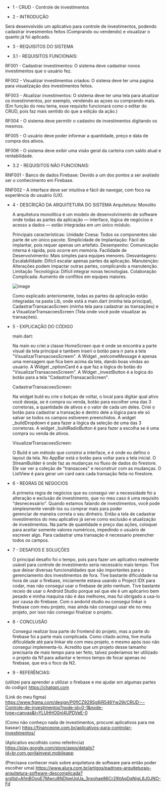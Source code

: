 - 1 - CRUD - Controle de investimentos

- 2 - INTRODUÇÃO
  
Será desenvolvido um aplicativo para controle de investimentos, podendo cadastrar invesimentos feitos (Comprando ou vendendo) e visualizar o quanto já foi aplicado.

- 3 - REQUISITOS DO SISTEMA

- 3.1 - REQUISITOS FUNCIONAIS:

RF001 - Cadastrar investimentos: O sistema deve cadastrar novos investimentos que o usuário fez.

RF002 - Visualizar investimentos criados: O sistena deve ter uma pagina para visualização dos investimentos feitos.

RF003 - Atualizar investimentos: O sistema deve ter uma tela para atualizar os investinmentos, por exemplo, vendendo as açoes ou comprando mais. 
(Em função do meu tema, esse requisito funcionará como o editar do CRUD, pois faz mais sentido do que a edição da ação.)

RF004 - O sistema deve permitir o cadastro de investimentos digitando os mesmos.

RF005 - O usuário deve poder informar a quantidade, preço e data de compra dos ativos.

RF006 - O sistema deve exibir uma visão geral da carteira com saldo atual e rentabilidade.

- 3.2 - REQUISITOS NÃO FUNCIONAIS: 

RNF001 - Banco de dados Firebase: Devido a um dos pontos a ser avaliado ser o conhecimento em Firebase.

RNF002 - A interface deve ser intuitiva e fácil de navegar, com foco na experiência do usuário (UX).

- 4 - DESCRIÇÃO DA ARQUITETURA DO SISTEMA
  Arquitetura: Monolito
  
  A arquitetura monolítica é um modelo de desenvolvimento de software onde todas as partes da aplicação — interface, lógica de negócios e acesso a dados — estão integradas em um único módulo.
  
    Principais características:
  Unidade Coesa: Todos os componentes são parte de um único pacote.
  Simplicidade de Implantação: Fácil de implantar, pois requer apenas um artefato.
  Desempenho: Comunicação interna é rápida, pois ocorre em memória.
  Facilidade de Desenvolvimento: Mais simples para equipes menores.
    Desvantagens:
  Escalabilidade: Difícil escalar apenas partes da aplicação.
  Manutenção: Alterações podem impactar outras partes, complicando a manutenção.
  Limitação Tecnológica: Difícil integrar novas tecnologias.
  Colaboração Complicada: Aumento de conflitos em equipes maiores.

  ![image](https://github.com/user-attachments/assets/8b1015c8-4dea-478a-8346-cfd455aa9caf)

  Como explicado anteriomente, todas as partes da aplicação estão integradas na pasta Lib, onde está a main.dart (minha tela principal), CadastrarTransacaoScreen (minha tela para cadastrar as transações) e a VisualizarTransacoesScreen (Tela onde você pode visualizar as transações).

- 5 - EXPLICAÇÃO DO CÓDIGO

  main.dart:

  Na main eu criei a classe HomeScreen que é onde se encontra a parte visual da tela principal e tambem inseri o botão para ir para a tela "VisualizarTransacoesScreem".
  A Widget _welcomeMessage é apenas uma mensagem que fica bem acima da tela, dando boas vindas ao usuario.
  A Widget _optionCard é a que faz a lógica do botão do "VisualizarTransacoesScreem".
  A Widget _investButton é a logica do botão para a tela "CadastrarTransacaoScreen".

  CadastrarTransacoesScreen:

  Na widget buld eu crie o botçao de voltar, o local para digitar qual ativo você deseja, se é compra ou venda, botão para escolher uma das 3 corretoras, a quantidade de ativos e o valor de cada um deles.
  Criei o botão para cadastrar a transação e dentro dele a lógica para ele só salvar se todos os campos estiverem preenchidos.
  A widget _buildDropdown é para fazer a lógica da seleção de uma das 3 corretoras.
  A widget _buildRadioButton é para fazer a escolha se é uma compra ou venda de ativos.

  VisualizarTransacoesScreen:

  O Build é um método que constroi a interface, e é onde eu defino o layout da tela.
  No AppBar está o botão para voltar para a tela inicial.
  O StreamBuilder é onde faz as mudanças no fluxo de dados do firestore. Ele var ver a coleção de "transacoes" e reconstruir com as mudanças.
  O ListView é para gerar um card oara cada transação feita no firestore. 
  
- 6 - REGRAS DE NEGOCIOS

  A primeira regra de negócios que eu consegui ver a necessidade foi a alteração e exclusão de investimento, que no meu caso é uma requisito "desnecessário". Quando estamos falando de investimentos, você pode simplesmente vendê-los ou comprar mais para poder     
  gerenciar de maneira correta o seu dinheiro. Então a tela de cadastrar investimentos do meu aplicativo já serve como exclusão e atualização de investimentos.
  Na parte de quantidade e preço das ações, coloquei para aceitar somente valores numéricos, impedindo o usuário de escrever algo.
  Para cadastrar uma transação é necessario preencher todos os campos.
  
- 7 - DESAFIOS E SOLUÇÕES
  
  O principal desafio foi o tempo, pois para fazer um aplicativo realmente usável para controle de investimento seria necessário mais tempo. Tive que deixar diversas funcionalidades que são importantes para o gerenciamento dos investimentos de fora.
  Tive bastante dificuldade na hora de usar o firebase, iniciamente estava usando o Project IDX para codar, mas não consegui usar o firebase de jeito nenhum.
  Tive bastante receio de usar o Android Studio porque sei que ele é um aplicarivo bem pesado e minha maquina não é das melhores, mas fui obrigado a usa-lo por causa do firebase. Com o andorid studio eu consegui linkar o firebase com meu projeto, mas ainda não consegui usar ele no meu projeto, por isso não consegui finalizar o projeto.

- 8 - CONCLUSÃO

  Consegui realizar boa parte do frontend do projeto, mas a parte do firebase foi a parte mais complicada. Como citado acima, tive muita dificuldade até para linkar ele com meu projeto, e mesmo após isso não consegui implementa-lo.
  Acredito que um projeto desse tamanho precisaria de mais tempo para ser feito, talvez poderiamos ter utilizado o projeto da N1 para adiantar e termos tempo de focar apenas no firebase, que era o foco da N2.

- 9 - REFERÊNCIAS:

(utilizei para aprender a utilizar o firebase e me ajudar em algumas partes do codigo)
https://chatgpt.com

(Link do meu figma)
https://www.figma.com/design/P0flCZ929Sg6jR546Yw29j/CRUD---Controle-de-investimentos?node-id=0-1&node-type=canvas&t=YLUHHO0nl4UPDVeE-0
  
(Como não conheço nada de investimentos, procurei aplicativos para me basear)
https://financeone.com.br/aplicativos-para-controlar-investimentos/

(Aplicativo escolhido como referência)
https://play.google.com/store/apps/details?id=br.com.gorilainvest.mobileapp

(Precisava conhecer mais sobre arquitetura de software para então poder escolher uma)
https://www.alura.com.br/artigos/padroes-arquiteturais-arquitetura-software-descomplicada?srsltid=AfmBOooE7Mwru8NDlqeUqUa_3nxohae86Cr29itAqDqNigL8J0JNO-Fd
